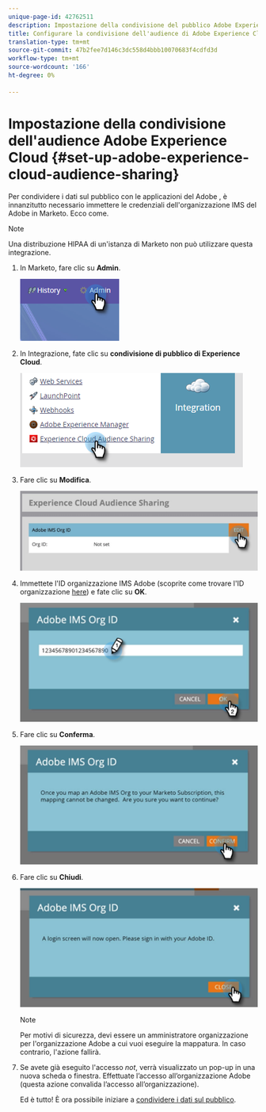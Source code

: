 ```yaml
---
unique-page-id: 42762511
description: Impostazione della condivisione del pubblico Adobe Experience Cloud - Documenti Marketo - Documentazione del prodotto
title: Configurare la condivisione dell'audience di Adobe Experience Cloud
translation-type: tm+mt
source-git-commit: 47b2fee7d146c3dc558d4bbb10070683f4cdfd3d
workflow-type: tm+mt
source-wordcount: '166'
ht-degree: 0%

---
```



# Impostazione della condivisione dell&#39;audience Adobe Experience Cloud {#set-up-adobe-experience-cloud-audience-sharing}

Per condividere i dati sul pubblico con le applicazioni del Adobe , è innanzitutto necessario immettere le credenziali dell&#39;organizzazione IMS del Adobe  in Marketo. Ecco come.

>[!NOTE]
>
>Una distribuzione HIPAA di un&#39;istanza di Marketo non può utilizzare questa integrazione.

1. In Marketo, fare clic su **Admin**.

   ![](assets/one-2.png)

1. In Integrazione, fate clic su **condivisione di pubblico di Experience Cloud**.

   ![](assets/two-2.png)

1. Fare clic su **Modifica**.

   ![](assets/three-2.png)

1. Immettete l&#39;ID organizzazione IMS  Adobe (scoprite come trovare l&#39;ID organizzazione [here](http://docs.adobe.com/content/help/en/control-panel/using/faq.html)) e fate clic su **OK**.

   ![](assets/four-2.png)

1. Fare clic su **Conferma**.

   ![](assets/five-1.png)

1. Fare clic su **Chiudi**.

   ![](assets/six-2.png)

   >[!NOTE]
   >
   >Per motivi di sicurezza, devi essere un amministratore organizzazione per l&#39;organizzazione  Adobe a cui vuoi eseguire la mappatura. In caso contrario, l&#39;azione fallirà.

1. Se avete già eseguito l&#39;accesso *not*, verrà visualizzato un pop-up in una nuova scheda o finestra. Effettuate l’accesso all’organizzazione  Adobe (questa azione convalida l’accesso all’organizzazione).

   Ed è tutto! È ora possibile iniziare a [condividere i dati sul pubblico](http://docs.marketo.com/x/ogI6Ag).

